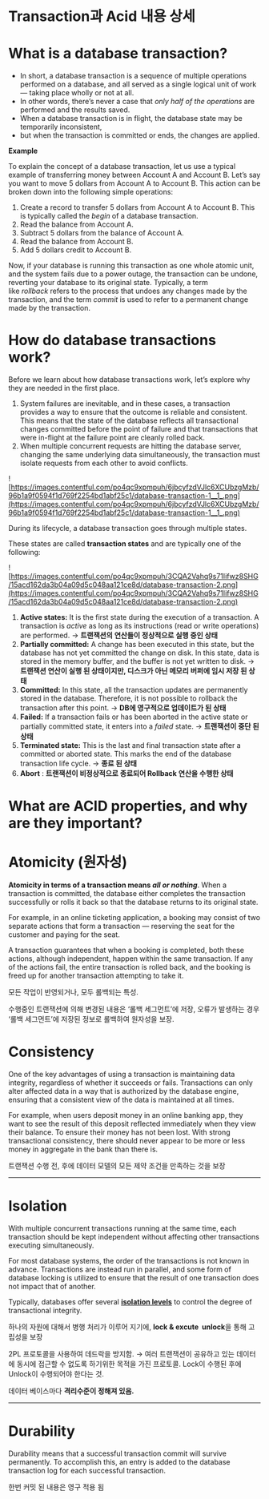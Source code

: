 # Transaction과 Acid 내용 상세

# What is a database transaction?

- In short, a database transaction is a sequence of multiple operations performed on a database, and all served as a single logical unit of work — taking place wholly or not at all.
- In other words, there’s never a case that *only half of the operations* are performed and the results saved.
- When a database transaction is in flight, the database state may be temporarily inconsistent,
- but when the transaction is committed or ends, the changes are applied.

**Example**

To explain the concept of a database transaction, let us use a typical example of transferring money between Account A and Account B. Let’s say you want to move 5 dollars from Account A to Account B. This action can be broken down into the following simple operations:

1. Create a record to transfer 5 dollars from Account A to Account B. This is typically called the *begin* of a database transaction.
2. Read the balance from Account A.
3. Subtract 5 dollars from the balance of Account A.
4. Read the balance from Account B.
5. Add 5 dollars credit to Account B.

Now, if your database is running this transaction as one whole atomic unit, and the system fails due to a power outage, the transaction can be undone, reverting your database to its original state. Typically, a term like *rollback* refers to the process that undoes any changes made by the transaction, and the term *commit* is used to refer to a permanent change made by the transaction.

# **How do database transactions work?**

Before we learn about how database transactions work, let’s explore why they are needed in the first place.

1. System failures are inevitable, and in these cases, a transaction provides a way to ensure that the outcome is reliable and consistent. This means that the state of the database reflects all transactional changes committed before the point of failure and that transactions that were in-flight at the failure point are cleanly rolled back.
2. When multiple concurrent requests are hitting the database server, changing the same underlying data simultaneously, the transaction must isolate requests from each other to avoid conflicts.

![https://images.contentful.com/po4qc9xpmpuh/6jbcyfzdVJlc6XCUbzgMzb/96b1a9f0594f1d769f2254bd1abf25c1/database-transaction-1__1_.png](https://images.contentful.com/po4qc9xpmpuh/6jbcyfzdVJlc6XCUbzgMzb/96b1a9f0594f1d769f2254bd1abf25c1/database-transaction-1__1_.png)

During its lifecycle, a database transaction goes through multiple states. 

These states are called **transaction states** and are typically one of the following:

![https://images.contentful.com/po4qc9xpmpuh/3CQA2Vahq9s71Iifwz8SHG/15acd162da3b04a09d5c048aa121ce8d/database-transaction-2.png](https://images.contentful.com/po4qc9xpmpuh/3CQA2Vahq9s71Iifwz8SHG/15acd162da3b04a09d5c048aa121ce8d/database-transaction-2.png)

1. **Active states:** It is the first state during the execution of a transaction. A transaction is *active* as long as its instructions (read or write operations) are performed. → **트랜잭션의 연산들이 정상적으로 실행 중인 상태**
2. **Partially committed:** A change has been executed in this state, but the database has not yet committed the change on disk. In this state, data is stored in the memory buffer, and the buffer is not yet written to disk. → **트랜잭션 연산이 실행 된 상태이지만, 디스크가 아닌 메모리 버퍼에 임시 저장 된 상태**
3. **Committed:** In this state, all the transaction updates are permanently stored in the database. Therefore, it is not possible to rollback the transaction after this point. → **DB에 영구적으로 업데이트가 된 상태**
4. **Failed:** If a transaction fails or has been aborted in the active state or partially committed state, it enters into a *failed* state. → **트랜잭션이 중단 된 상태**
5. **Terminated state:** This is the last and final transaction state after a committed or aborted state. This marks the end of the database transaction life cycle. → **종료 된 상태**
6. **Abort** : **트랜잭션이 비정상적으로 종료되어 Rollback 연산을 수행한 상태**

# **What are ACID properties, and why are they important?**

# **Atomicity (원자성)**

**Atomicity in terms of a transaction means *all or nothing***. When a transaction is committed, the database either completes the transaction successfully or rolls it back so that the database returns to its original state. 

For example, in an online ticketing application, a booking may consist of two separate actions that form a transaction — reserving the seat for the customer and paying for the seat. 

A transaction guarantees that when a booking is completed, both these actions, although independent, happen within the same transaction. If any of the actions fail, the entire transaction is rolled back, and the booking is freed up for another transaction attempting to take it.

모든 작업이 반영되거나, 모두 롤백되는 특성.

수행중인 트랜잭션에 의해 변경된 내용은 ‘롤백 세그먼트’에 저장, 오류가 발생하는 경우 ‘롤백 세그먼트’에 저장된 정보로 롤백하여 원자성을 보장.

# **Consistency**

One of the key advantages of using a transaction is maintaining data integrity, regardless of whether it succeeds or fails. Transactions can only alter affected data in a way that is authorized by the database engine, ensuring that a consistent view of the data is maintained at all times. 

For example, when users deposit money in an online banking app, they want to see the result of this deposit reflected immediately when they view their balance. To ensure their money has not been lost. With strong transactional consistency, there should never appear to be more or less money in aggregate in the bank than there is.

트랜잭션 수행 전, 후에 데이터 모델의 모든 제약 조건을 만족하는 것을 보장

---

# **Isolation**

With multiple concurrent transactions running at the same time, each transaction should be kept independent without affecting other transactions executing simultaneously. 

For most database systems, the order of the transactions is not known in advance. Transactions are instead run in parallel, and some form of database locking is utilized to ensure that the result of one transaction does not impact that of another. 

Typically, databases offer several **[isolation levels](https://docs.fauna.com/fauna/current/concepts/isolation_levels)** to control the degree of transactional integrity.

하나의 자원에 대해서 병행 처리가 이루어 지기에, **lock & excute  unlock**을 통해 고립성을 보장

2PL 프로토콜을 사용하여 데드락을 방지함. → 여러 트랜잭션이 공유하고 있는 데이터에 동시에 접근할 수 없도록 하기위한 목적을 가진 프로토콜. Lock이 수행된 후에 Unlock이 수행되어야 한다는 것.

데이터 베이스마다 **격리수준이 정해져 있음.**

---

# **Durability**

Durability means that a successful transaction commit will survive permanently. To accomplish this, an entry is added to the database transaction log for each successful transaction.

한번 커밋 된 내용은 영구 적용 됨
